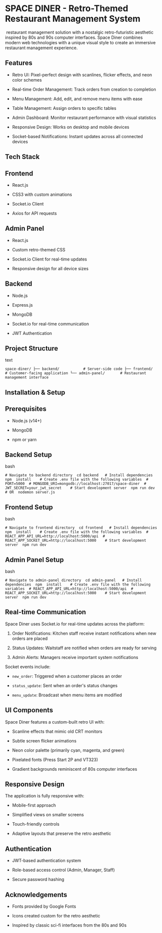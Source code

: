 SPACE DINER - Retro-Themed Restaurant Management System
======================================================

 restaurant management solution with a nostalgic retro-futuristic aesthetic inspired by 80s and 90s computer interfaces. Space Diner combines modern web technologies with a unique visual style to create an immersive restaurant management experience.

Features
--------

-   Retro UI: Pixel-perfect design with scanlines, flicker effects, and neon color schemes

-   Real-time Order Management: Track orders from creation to completion

-   Menu Management: Add, edit, and remove menu items with ease

-   Table Management: Assign orders to specific tables

-   Admin Dashboard: Monitor restaurant performance with visual statistics

-   Responsive Design: Works on desktop and mobile devices

-   Socket-based Notifications: Instant updates across all connected devices

Tech Stack
----------

Frontend
--------

-   React.js

-   CSS3 with custom animations

-   Socket.io Client

-   Axios for API requests

Admin Panel
-----------

-   React.js

-   Custom retro-themed CSS

-   Socket.io Client for real-time updates

-   Responsive design for all device sizes

Backend
-------

-   Node.js

-   Express.js

-   MongoDB

-   Socket.io for real-time communication

-   JWT Authentication

Project Structure
-----------------

text

`space-diner/ ├── backend/           # Server-side code ├── frontend/          # Customer-facing application └── admin-panel/       # Restaurant management interface `

Installation & Setup
--------------------

Prerequisites
-------------

-   Node.js (v14+)

-   MongoDB

-   npm or yarn

Backend Setup
-------------

bash

`# Navigate to backend directory  cd backend   # Install dependencies  npm  install    # Create .env file with the following variables  # PORT=5000  # MONGODB_URI=mongodb://localhost:27017/space-diner  # JWT_SECRET=your_jwt_secret    # Start development server  npm run dev # OR  nodemon server.js `

Frontend Setup
--------------

bash

`# Navigate to frontend directory  cd frontend   # Install dependencies  npm  install    # Create .env file with the following variables  # REACT_APP_API_URL=http://localhost:5000/api  # REACT_APP_SOCKET_URL=http://localhost:5000    # Start development server  npm run dev `

Admin Panel Setup
-----------------

bash

`# Navigate to admin-panel directory  cd admin-panel   # Install dependencies  npm  install    # Create .env file with the following variables  # REACT_APP_API_URL=http://localhost:5000/api  # REACT_APP_SOCKET_URL=http://localhost:5000    # Start development server  npm run dev `

Real-time Communication
-----------------------

Space Diner uses Socket.io for real-time updates across the platform:

1.  Order Notifications: Kitchen staff receive instant notifications when new orders are placed

2.  Status Updates: Waitstaff are notified when orders are ready for serving

3.  Admin Alerts: Managers receive important system notifications

Socket events include:

-   `new_order`: Triggered when a customer places an order

-   `status_update`: Sent when an order's status changes

-   `menu_update`: Broadcast when menu items are modified

UI Components
-------------

Space Diner features a custom-built retro UI with:

-   Scanline effects that mimic old CRT monitors

-   Subtle screen flicker animations

-   Neon color palette (primarily cyan, magenta, and green)

-   Pixelated fonts (Press Start 2P and VT323)

-   Gradient backgrounds reminiscent of 80s computer interfaces

Responsive Design
-----------------

The application is fully responsive with:

-   Mobile-first approach

-   Simplified views on smaller screens

-   Touch-friendly controls

-   Adaptive layouts that preserve the retro aesthetic

Authentication
--------------

-   JWT-based authentication system

-   Role-based access control (Admin, Manager, Staff)

-   Secure password hashing



Acknowledgements
----------------

-   Fonts provided by Google Fonts

-   Icons created custom for the retro aesthetic

-   Inspired by classic sci-fi interfaces from the 80s and 90s

